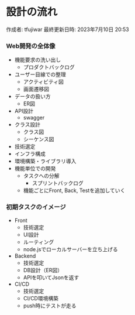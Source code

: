 # 設計の流れ

作成者: tfujiwar
最終更新日時: 2023年7月10日 20:53

### Web開発の全体像

- 機能要求の洗い出し
    - プロダクトバックログ
- ユーザー目線での整理
    - アクティビティ図
    - 画面遷移図
- データの扱い方
    - ER図
- API設計
    - swagger
- クラス設計
    - クラス図
    - シーケンス図
- 技術選定
- インフラ構成
- 環境構築・ライブラリ導入
- 機能単位での開発
    - タスクへの分解
        - スプリントバックログ
    - 機能ごとにFront, Back, Testを追加していく

### 初期タスクのイメージ

- Front
    - 技術選定
    - UI設計
    - ルーティング
    - node.jsでローカルサーバーを立ち上げる
- Backend
    - 技術選定
    - DB設計（ER図）
    - APIを叩いてJsonを返す
- CI/CD
    - 技術選定
    - CI/CD環境構築
    - push時にテストが走る